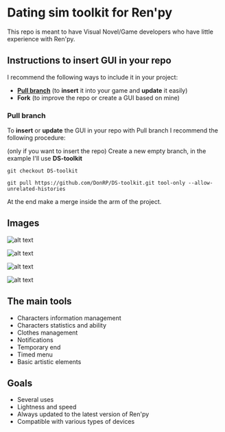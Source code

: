 # Dating sim toolkit for Ren'py
This repo is meant to have Visual Novel/Game developers who have little experience with Ren'py.

## Instructions to insert GUI in your repo 
I recommend the following ways to include it in your project:
- [**Pull branch**](https://github.com/DonRP/DS-toolkit#pull-branch) (to **insert** it into your game and **update** it easily)
- **Fork** (to improve the repo or create a GUI based on mine)

### Pull branch
To **insert** or **update** the GUI in your repo with Pull branch I recommend the following procedure:

(only if you want to insert the repo) Create a new empty branch, in the example I'll use **DS-toolkit**

`git checkout DS-toolkit`

`git pull https://github.com/DonRP/DS-toolkit.git tool-only --allow-unrelated-histories`

At the end make a merge inside the arm of the project.


## Images
![alt text](https://github.com/DonRP/DS-toolkit/blob/master/images/01.webp "Main")

![alt text](https://github.com/DonRP/DS-toolkit/blob/master/images/02.webp "Characters statistics and ability")

![alt text](https://github.com/DonRP/DS-toolkit/blob/master/images/03.webp "Clothes management")

![alt text](https://github.com/DonRP/DS-toolkit/blob/master/images/04.webp "Timed menu")


## The main tools
- Characters information management
- Characters statistics and ability
- Clothes management
- Notifications
- Temporary end
- Timed menu
- Basic artistic elements


## Goals
- Several uses
- Lightness and speed
- Always updated to the latest version of Ren'py
- Compatible with various types of devices
